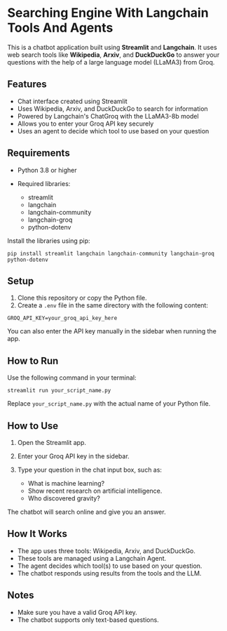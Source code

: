 # Searching Engine With Langchain Tools And Agents

This is a chatbot application built using **Streamlit** and **Langchain**. It uses web search tools like **Wikipedia**, **Arxiv**, and **DuckDuckGo** to answer your questions with the help of a large language model (LLaMA3) from Groq.


## Features

* Chat interface created using Streamlit
* Uses Wikipedia, Arxiv, and DuckDuckGo to search for information
* Powered by Langchain's ChatGroq with the LLaMA3-8b model
* Allows you to enter your Groq API key securely
* Uses an agent to decide which tool to use based on your question


## Requirements

* Python 3.8 or higher
* Required libraries:

  * streamlit
  * langchain
  * langchain-community
  * langchain-groq
  * python-dotenv

Install the libraries using pip:

```
pip install streamlit langchain langchain-community langchain-groq python-dotenv
```


## Setup

1. Clone this repository or copy the Python file.
2. Create a `.env` file in the same directory with the following content:

```
GROQ_API_KEY=your_groq_api_key_here
```

You can also enter the API key manually in the sidebar when running the app.


## How to Run

Use the following command in your terminal:

```
streamlit run your_script_name.py
```

Replace `your_script_name.py` with the actual name of your Python file.


## How to Use

1. Open the Streamlit app.
2. Enter your Groq API key in the sidebar.
3. Type your question in the chat input box, such as:

   * What is machine learning?
   * Show recent research on artificial intelligence.
   * Who discovered gravity?

The chatbot will search online and give you an answer.


## How It Works

* The app uses three tools: Wikipedia, Arxiv, and DuckDuckGo.
* These tools are managed using a Langchain Agent.
* The agent decides which tool(s) to use based on your question.
* The chatbot responds using results from the tools and the LLM.


## Notes

* Make sure you have a valid Groq API key.
* The chatbot supports only text-based questions.
